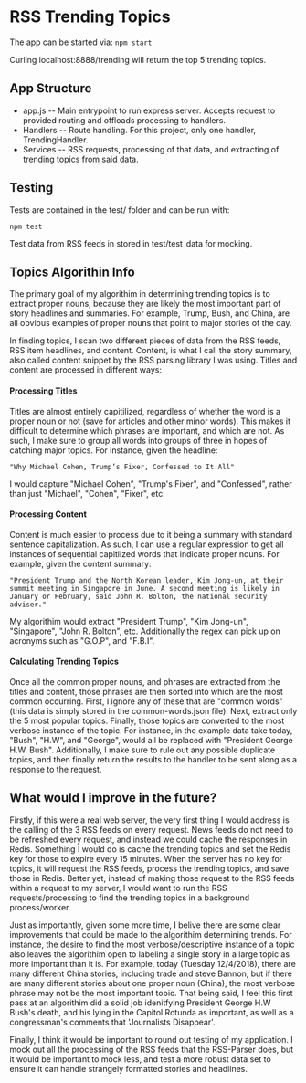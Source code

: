 # RSS Trending Topics

The app can be started via: ```npm start```

Curling localhost:8888/trending will return the top 5 trending topics.

## App Structure

* app.js -- Main entrypoint to run express server. Accepts request to provided routing and offloads processing to handlers.
* Handlers -- Route handling. For this project, only one handler, TrendingHandler.
* Services -- RSS requests, processing of that data, and extracting of trending topics from said data.

## Testing

Tests are contained in the test/ folder and can be run with:

```npm test```

Test data from RSS feeds in stored in test/test_data for mocking.

## Topics Algorithin Info

The primary goal of my algorithim in determining trending topics is to extract proper nouns, because they are likely the most
important part of story headlines and summaries. For example, Trump, Bush, and China, are all obvious examples of proper nouns
that point to major stories of the day.

In finding topics, I scan two different pieces of data from the RSS feeds, RSS item headlines, and content. Content, is what I
call the story summary, also called content snippet by the RSS parsing library I was using. Titles and content are processed
in different ways:

#### Processing Titles

Titles are almost entirely capitilized, regardless of whether the word is a proper noun or not (save for articles and other minor words).
This makes it difficult to determine which phrases are important, and which are not. As such, I make sure to group all words into groups of
three in hopes of catching major topics. For instance, given the headline: 

```"Why Michael Cohen, Trump’s Fixer, Confessed to It All"```

I would capture "Michael Cohen", "Trump's Fixer", and "Confessed", rather than just "Michael", "Cohen", "Fixer", etc.

#### Processing Content

Content is much easier to process due to it being a summary with standard sentence capitalization. As such, I can use a regular expression
to get all instances of sequential capitlized words that indicate proper nouns. For example, given the content summary: 

```"President Trump and the North Korean leader, Kim Jong-un, at their summit meeting in Singapore in June. A second meeting is likely in January or February, said John R. Bolton, the national security adviser."```

My algorithim would extract "President Trump", "Kim Jong-un", "Singapore", "John R. Bolton", etc. Additionally the regex can pick up on acronyms such as "G.O.P", and "F.B.I".

#### Calculating Trending Topics

Once all the common proper nouns, and phrases are extracted from the titles and content, those phrases are then sorted into which are the most common
occurring. First, I ignore any of these that are "common words" (this data is simply stored in the common-words.json file). Next, extract only the 5
most popular topics. Finally, those topics are converted to the most verbose instance of the topic. For instance, in the example data take today,
"Bush", "H.W", and "George", would all be replaced with "President George H.W. Bush". Additionally, I make sure to rule out any possible duplicate
topics, and then finally return the results to the handler to be sent along as a response to the request.

## What would I improve in the future?

Firstly, if this were a real web server, the very first thing I would address is the calling of the 3 RSS feeds on every request.
News feeds do not need to be refreshed every request, and instead we could cache the responses in Redis.
Something I would do is cache the trending topics and set the Redis key for those to expire every 15 minutes. When the server has no key for topics, 
it will request the RSS feeds, process the trending topics, and save those in Redis. Better yet, instead of making those request to the RSS feeds within 
a request to my server, I would want to run the RSS requests/processing to find the trending topics in a background process/worker.

Just as importantly, given some more time, I belive there are some clear improvements that could be made to the algorithim determining trends.
For instance, the desire to find the most verbose/descriptive instance of a topic also leaves the algorithim
open to labeling a single story in a large topic as more important than it is. For example, today (Tuesday 12/4/2018), there are many different China stories,
including trade and steve Bannon, but if there are many different stories about one proper noun (China), the most verbose phrase may not be the most important
topic. That being said, I feel this first pass at an algorithim did a solid job idenitfying President George H.W Bush's death, and his lying in the Capitol
Rotunda as important, as well as a congressman's comments that 'Journalists Disappear'.

Finally, I think it would be important to round out testing of my application. I mock out all the processing of the RSS feeds that the RSS-Parser does, but it
would be important to mock less, and test a more robust data set to ensure it can handle strangely formatted stories and headlines.
